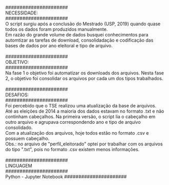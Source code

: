 ######################
</br>
NECESSIDADE:
</br>
######################
</br>
O script surgiu após a conclusão do Mestrado (USP, 2019) quando quase todos os dados foram produzidos manualmente. <br>
Em razão do grande volume de dados busquei conhecimentos para automtizar as tarefas de download, consolidadação e codificação das bases de dados por ano eleitoral e tipo de arquivo.
</br>
</br>
######################
</br>
OBJETIVO:
</br>
######################
</br>
Na fase 1 o objetivo foi automatizar os downloads dos arquivos.
Nesta fase 2, o objetivo foi consolidar os arquivos por cada um dos tipos trabalhados.
</br>
</br>
######################
</br>
DESAFIOS:
</br>
######################
</br>
Foi percebido que o TSE realizou uma atualização da base de arquivos. <br>
Até as eleições de 2014 a maioria dos dados estavam no formato .txt e não continham cabeçalhos. Na primeira versão, o script lia o cabeçalho em outro arquivo e agrupava correspondendo ano e tipo de arquivo consolidado.<br>
Com a atualização dos arquivos, hoje todos estão no formato .csv e possuem cabeçalho.<br>
Obs.: no arquivo de "perfil_eleitorado" optei por trabalhar com os arquivos do tipo ".txt", pois no formato .csv existem menos informações.
</br>
</br>
######################
</br>
LINGUAGEM
</br>
######################
</br>
Python - Jupyter Notebook
######################
</br>
</br>